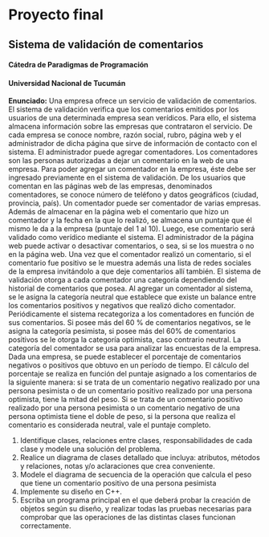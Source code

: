 # Proyecto final
## Sistema de validación de comentarios
#### Cátedra de Paradigmas de Programación
#### Universidad Nacional de Tucumán


**Enunciado:**
Una empresa ofrece un servicio de validación de comentarios. El sistema de validación verifica que los comentarios emitidos por los usuarios de una determinada empresa sean verídicos. Para ello, el sistema almacena información sobre las empresas que contrataron el servicio. De cada empresa se conoce nombre, razón social, rubro, página web y el administrador de dicha página que sirve de información de contacto con el sistema.
El administrador puede agregar comentadores. Los comentadores son las personas autorizadas a dejar un comentario en la web de una empresa. Para poder agregar un comentador en la empresa, éste debe ser ingresado previamente en el sistema de validación.
De los usuarios que comentan en las páginas web de las empresas, denominados comentadores, se conoce número de teléfono y datos geográficos (ciudad, provincia, país). Un comentador puede ser comentador de varias empresas. Además de almacenar en la página web el comentario que hizo un comentador y la fecha en la que lo realizó, se almacena un puntaje que él mismo le da a la empresa (puntaje del 1 al 10). Luego, ese comentario será validado como verídico mediante el sistema. El administrador de la página web puede activar o desactivar comentarios, o sea, si se los muestra o no en la página web.
Una vez que el comentador realizó un comentario, si el comentario fue positivo se le muestra además una lista de redes sociales de la empresa invitándolo a que deje comentarios allí también.
El sistema de validación otorga a cada comentador una categoría dependiendo del historial de comentarios que posea. Al agregar un comentador al sistema, se le asigna la categoría neutral que establece que existe un balance entre los comentarios positivos y negativos que realizó dicho comentador. Periódicamente el sistema recategoriza a los comentadores en función de sus comentarios. Si posee más del 60 % de comentarios negativos, se le asigna la categoría pesimista, si posee más del 60% de comentarios positivos se le otorga la categoría optimista, caso contrario neutral.
La categoría del comentador se usa para analizar las encuestas de la empresa. Dada una empresa, se puede establecer el porcentaje de comentarios negativos o positivos que obtuvo en un período de tiempo. El cálculo del porcentaje se realiza en función del puntaje asignado a los comentarios de la siguiente manera: si se trata de un comentario negativo realizado por una persona pesimista o de un comentario positivo realizado por una persona optimista, tiene la mitad del peso. Si se trata de un comentario positivo realizado por una persona pesimista o un comentario negativo de una persona optimista tiene el doble de peso, si la persona que realiza el comentario es considerada neutral, vale el puntaje completo.
1) Identifique clases, relaciones entre clases, responsabilidades de cada clase y modele una solución del problema.
2) Realice un diagrama de clases detallado que incluya: atributos, métodos y relaciones, notas y/o aclaraciones que crea conveniente.
3) Modele el diagrama de secuencia de la operación que calcula el peso que tiene un comentario positivo de una persona pesimista
4) Implemente su diseño en C++.
5) Escriba un programa principal en el que deberá probar la creación de objetos según su diseño, y realizar todas las pruebas necesarias para comprobar que las operaciones de las distintas clases funcionan correctamente.
